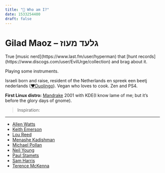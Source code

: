```yaml
---
title: "🧔 Who am I?"
date: 1533254400
draft: false
---
```

Gilad Maoz – גלעד מעוז
===


<link rel="stylesheet" href="https://shell-gems.appspot.com.storage.googleapis.com/muziek/muziek.css">
<link rel="stylesheet" href="https://use.fontawesome.com/releases/v5.0.13/css/all.css" integrity="sha384-DNOHZ68U8hZfKXOrtjWvjxusGo9WQnrNx2sqG0tfsghAvtVlRW3tvkXWZh58N9jp" crossorigin="anonymous">
<a href="https://www.last.fm/user/hyperman"><i class="fab fa-lastfm fa-2x"></i></a> <a href="https://www.discogs.com/user/EvilUrge/collection"><i class="fas fa-compact-disc fa-2x"></i></a> <a href="https://open.spotify.com/user/1294927558"><i class="fab fa-spotify fa-2x"></i></a>
True [music nerd](https://www.last.fm/user/hyperman) that [hunt records](https://www.discogs.com/user/EvilUrge/collection) and brag about it.

<i class="icon-guitar"></i><i class="icon-acoustic"></i><i class="icon-harmonica"></i><i class="icon-clarinet"></i><i class="icon-recorder"></i><i class="icon-jazzflute"></i><i class="icon-panflute"></i><i class="icon-kalimba"></i><i class="icon-mouthharp"></i> Playing some instruments.






Israeli born and raise, resident of the Netherlands en spreek een beetj nederlands ([♥Duolingo](https://www.duolingo.com/EvilUrge)).
Vegan who loves to cook. Zen and PS4.

<b>First Linux distro:</b> [Mandrake](https://en.wikipedia.org/wiki/Mandriva_Linux) 2001 with KDE(I know lame of me; but it’s before the glory days of gnome).

>Inspiration:
---
* [Allen Watts](https://en.wikipedia.org/wiki/Neil_Young)
* [Keith Emerson](https://en.wikipedia.org/wiki/Keith_Emerson)
* [Lou Reed](https://en.wikipedia.org/wiki/Lou_Reed)
* [Menashe Kadishman](https://en.wikipedia.org/wiki/Menashe_Kadishman)
* [Michael Pollan](https://en.wikipedia.org/wiki/Michael_Pollan)
* [Neil Young](https://en.wikipedia.org/wiki/Neil_Young)
* [Paul Stamets](https://en.wikipedia.org/wiki/Paul_Stamets)
* [Sam Harris](https://en.wikipedia.org/wiki/Sam_Harris)
* [Terence McKenna](https://en.wikipedia.org/wiki/Terence_McKenna)
